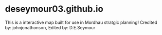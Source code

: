# deseymour03.github.io
This is a interactive map built for use in Mordhau stratgic planning!
Credited by: johnjonathonson,
Edited by: D.E.Seymour
